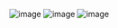 ![image](https://github.com/Eroshevskiy/screen/assets/97594146/5b9a8fcb-8078-479a-80e0-50cb5d16cc4b)
![image](https://github.com/Eroshevskiy/screen/assets/97594146/a75be059-5cb1-437e-8c03-ebac0e8c62ac)
![image](https://github.com/Eroshevskiy/screen/assets/97594146/fe7da091-69e6-41b8-b85e-956cdb6f1141)


